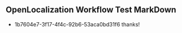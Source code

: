 ## OpenLocalization Workflow Test MarkDown
* 1b7604e7-3f17-4f4c-92b6-53aca0bd31f6 
thanks!<!--HONumber=Mar16_HO2-->
